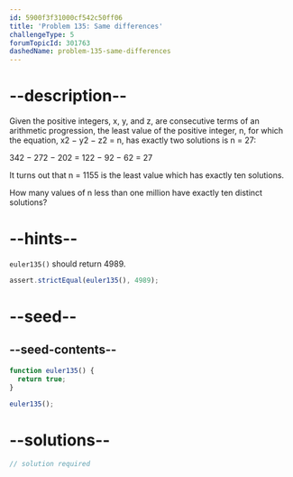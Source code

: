 ```yaml
---
id: 5900f3f31000cf542c50ff06
title: 'Problem 135: Same differences'
challengeType: 5
forumTopicId: 301763
dashedName: problem-135-same-differences
---
```


# --description--

Given the positive integers, x, y, and z, are consecutive terms of an arithmetic progression, the least value of the positive integer, n, for which the equation, x2 − y2 − z2 = n, has exactly two solutions is n = 27:

342 − 272 − 202 = 122 − 92 − 62 = 27

It turns out that n = 1155 is the least value which has exactly ten solutions.

How many values of n less than one million have exactly ten distinct solutions?

# --hints--

`euler135()` should return 4989.

```js
assert.strictEqual(euler135(), 4989);
```

# --seed--

## --seed-contents--

```js
function euler135() {
  return true;
}

euler135();
```

# --solutions--

```js
// solution required
```
